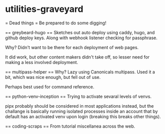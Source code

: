 # utilities-graveyard

= Dead things = 
Be prepared to do some digging!

== greybeard-hugo ==
Sketches out auto deploy using caddy, hugo, and github deploy keys. Along with webhook listener checking for passphrase.

Why? Didn't want to be there for each deployment of web pages.

It did work, but other content makers didn't take off, so lesser need for making a less involved deployment.

== multipass-helper ==
Why? Lazy using Canonicals multipass. Used it a bit, which was nice enough, but fell out of use.

Perhaps best used for command reference.

== python-venv-inception ==
Trying to activate sevaral levels of venvs.

pipx probably should be considered in most applications instead, but the challange is basically running isolated processes inside an account that by default has an activated venv upon login (breaking this breaks other things).

== coding-scraps == 
From tutorial miscellanea across the web.